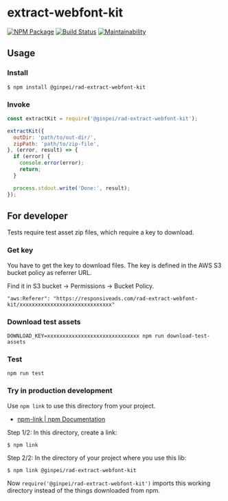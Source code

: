 # extract-webfont-kit

[![NPM Package](https://img.shields.io/npm/v/@ginpei/rad-extract-webfont-kit.svg)](https://www.npmjs.com/package/@ginpei/rad-extract-webfont-kit)
[![Build Status](https://travis-ci.org/ginpei/rad-extract-webfont-kit.svg?branch=master)](https://travis-ci.org/ginpei/rad-extract-webfont-kit)
[![Maintainability](https://api.codeclimate.com/v1/badges/0987dd8dc383c8643ff7/maintainability)](https://codeclimate.com/github/ginpei/rad-extract-webfont-kit/maintainability)

## Usage

### Install

```console
$ npm install @ginpei/rad-extract-webfont-kit
```

### Invoke

```js
const extractKit = require('@ginpei/rad-extract-webfont-kit');

extractKit({
  outDir: 'path/to/out-dir/',
  zipPath: 'path/to/zip-file',
}, (error, result) => {
  if (error) {
    console.error(error);
    return;
  }

  process.stdout.write('Done:', result);
});
```

## For developer

Tests require test asset zip files, which require a key to download.

### Get key

You have to get the key to download files. The key is defined in the AWS S3 bucket policy as referrer URL.

Find it in S3 bucket → Permissions → Bucket Policy.

```
"aws:Referer": "https://responsiveads.com/rad-extract-webfont-kit/xxxxxxxxxxxxxxxxxxxxxxxxxxxxxx"
```

### Download test assets

```console
DOWNLOAD_KEY=xxxxxxxxxxxxxxxxxxxxxxxxxxxxxx npm run download-test-assets
```

### Test

```console
npm run test
```

### Try in production development

Use `npm link` to use this directory from your project.

- [npm-link | npm Documentation](https://docs.npmjs.com/cli/link.html)

Step 1/2: In this directory, create a link:

```console
$ npm link
```

Step 2/2: In the directory of your project where you use this lib:

```console
$ npm link @ginpei/rad-extract-webfont-kit
```

Now `require('@ginpei/rad-extract-webfont-kit')` imports this working directory instead of the things downloaded from npm.
